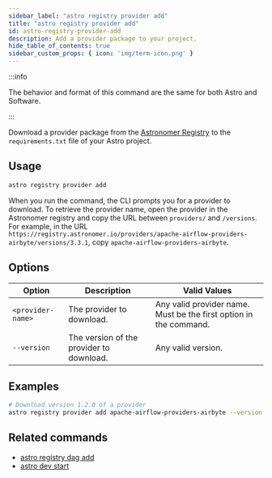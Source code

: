 ```yaml
---
sidebar_label: "astro registry provider add"
title: "astro registry provider add"
id: astro-registry-provider-add
description: Add a provider package to your project.
hide_table_of_contents: true
sidebar_custom_props: { icon: 'img/term-icon.png' }
---
```


:::info

The behavior and format of this command are the same for both Astro and Software.

:::

Download a provider package from the [Astronomer Registry](https://registry.astronomer.io/) to the `requirements.txt` file of your Astro project.

## Usage

```sh
astro registry provider add
```

When you run the command, the CLI prompts you for a provider to download. To retrieve the provider name, open the provider in the Astronomer registry and copy the URL between `providers/` and `/versions`. For example, in the URL `https://registry.astronomer.io/providers/apache-airflow-providers-airbyte/versions/3.3.1`, copy `apache-airflow-providers-airbyte`.

## Options

| Option            | Description                                                                                                                             | Valid Values  |
| ----------------- | --------------------------------------------------------------------------------------------------------------------------------------- | ------------- |
| `<provider-name>`   | The provider to download.                                                                                                      | Any valid provider name. Must be the first option in the command.   |
| `--version`   | The version of the provider to download.                                                                                                      | Any valid version.   |

## Examples

```sh
# Download version 1.2.0 of a provider
astro registry provider add apache-airflow-providers-airbyte --version 1.2.0
```

## Related commands

- [astro registry dag add](cli/astro-registry-dag-add.md)
- [astro dev start](cli/astro-dev-start.md)
